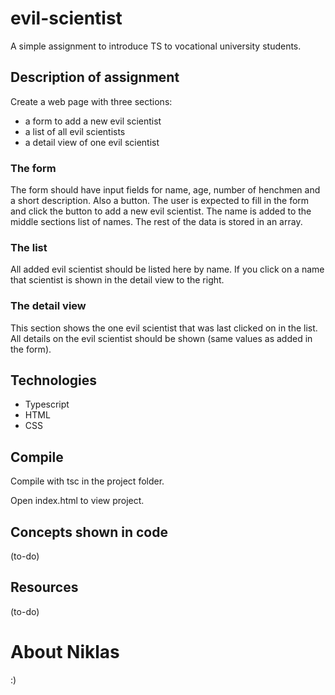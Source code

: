 # evil-scientist
A simple assignment to introduce TS to vocational university students.

## Description of assignment

Create a web page with three sections: 

* a form to add a new evil scientist
* a list of all evil scientists
* a detail view of one evil scientist

### The form
The form should have input fields for name, age, number of henchmen and a short description. Also a button. The user is expected to fill in the form and click the button to add a new evil scientist. The name is added to the middle sections list of names. The rest of the data is stored in an array.

### The list
All added evil scientist should be listed here by name. If you click on a name that scientist is shown in the detail view to the right.

### The detail view
This section shows the one evil scientist that was last clicked on in the list. All details on the evil scientist should be shown (same values as added in the form).

## Technologies

- Typescript
- HTML
- CSS

## Compile
Compile with tsc in the project folder.

Open index.html to view project.

## Concepts shown in code

(to-do)

## Resources

(to-do)

# About Niklas

:)